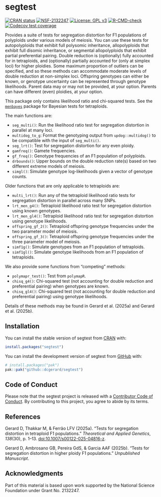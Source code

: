
<!-- README.md is generated from README.Rmd. Please edit that file -->

# segtest

<!-- badges: start -->

[![CRAN
status](https://www.r-pkg.org/badges/version/segtest)](https://CRAN.R-project.org/package=segtest)
[![NSF-2132247](https://img.shields.io/badge/NSF-2132247-blue.svg)](https://www.nsf.gov/awardsearch/showAward?AWD_ID=2132247)
[![License: GPL
v3](https://img.shields.io/badge/License-GPL%20v3-blue.svg)](https://www.gnu.org/licenses/gpl-3.0)
[![R-CMD-check](https://github.com/dcgerard/segtest/actions/workflows/R-CMD-check.yaml/badge.svg)](https://github.com/dcgerard/segtest/actions/workflows/R-CMD-check.yaml)
[![Codecov test
coverage](https://codecov.io/gh/dcgerard/segtest/graph/badge.svg)](https://app.codecov.io/gh/dcgerard/segtest)
<!-- badges: end -->

Provides a suite of tests for segregation distortion for F1 populations
of polyploids under various models of meiosis. You can use these tests
for autopolyploids that exhibit full polysomic inheritance,
allopolyploids that exhibit full disomic inheritance, or segmental
allopolyploids that exhibit partial preferential pairing. Double
reduction is (optionally) fully accounted for in tetraploids, and
(optionally) partially accounted for (only at simplex loci) for higher
ploidies. Some maximum proportion of outliers can be specified, and so
these methods can accommodate moderate levels of double reduction at
non-simplex loci. Offspring genotypes can either be known, or genotype
uncertainty can be represented through genotype likelihoods. Parent data
may or may not be provided, at your option. Parents can have different
(even) ploidies, at your option.

This package only contains likelihood ratio and chi-squared tests. See
the [`menbayes`](https://github.com/dcgerard/menbayes) package for
Bayesian tests for tetraploids.

The main functions are:

- `seg_multi()`: Run the likelihood ratio test for segregation
  distortion in parallel at many loci.
- `multidog_to_g`: Format the genotyping output from `updog::multidog()`
  to be compatible with the input of `seg_multi()`.
- `seg_lrt()`: Test for segregation distortion for any even ploidy.
- `gamfreq()`: Gamete frequencies.
- `gf_freq()`: Genotype frequencies of an F1 population of polyploids.
- `drbounds()`: Upper bounds on the double reduction rate(s) based on
  two different extreme models of meiosis.
- `simgl()`: Simulate genotype log-likelihoods given a vector of
  genotype counts.

Older functions that are only applicable to tetraploids are:

- `multi_lrt()`: Run any of the tetraploid likelihood ratio tests for
  segregation distortion in parallel across many SNPs.
- `lrt_men_g4()`: Tetraploid likelihood ratio test for segregation
  distortion using known genotypes.
- `lrt_men_gl4()`: Tetraploid likelihood ratio test for segregation
  distortion using genotype likelihoods.
- `offspring_gf_2()`: Tetraploid offspring genotype frequencies under
  the two parameter model of meiosis.
- `offspring_gf_3()`: Tetraploid offspring genotype frequencies under
  the three parameter model of meiosis.
- `simf1g()`: Simulate genotypes from an F1 population of tetraploids.
- `simf1gl()`: Simulate genotype likelihoods from an F1 population of
  tetraploids.

We also provide some functions from “competing” methods:

- `polymapr_test()`: Test from `polymapR`.
- `chisq_g4()`: Chi-squared test (not accounting for double reduction
  and preferential pairing) when genotypes are known.
- `chisq_gl4()`: Chi-squared test (not accounting for double reduction
  and preferential pairing) using genotype likelihoods.

Details of these methods may be found in Gerard et al. (2025a) and
Gerard et al. (2025b).

## Installation

You can install the stable version of segtest from
[CRAN](https://cran.r-project.org/package=segtest) with:

``` r
install.packages("segtest")
```

You can install the development version of segtest from
[GitHub](https://github.com/dcgerard/segtest) with:

``` r
# install.packages("pak")
pak::pak("github::dcgerard/segtest")
```

## Code of Conduct

Please note that the segtest project is released with a [Contributor
Code of
Conduct](https://contributor-covenant.org/version/2/1/CODE_OF_CONDUCT.html).
By contributing to this project, you agree to abide by its terms.

## References

Gerard D, Thakkar M, & Ferrão LFV (2025a). “Tests for segregation
distortion in tetraploid F1 populations.” *Theoretical and Applied
Genetics*, *138*(30), p. 1–13.
[doi:10.1007/s00122-025-04816-z](https://doi.org/10.1007/s00122-025-04816-z).

Gerard D, Ambrosano GB, Pereira GdS, & Garcia AAF (2025b). “Tests for
segregation distortion in higher ploidy F1 populations.” *Unpublished
Manuscript*.

## Acknowledgments

Part of this material is based upon work supported by the National
Science Foundation under Grant No. 2132247.

